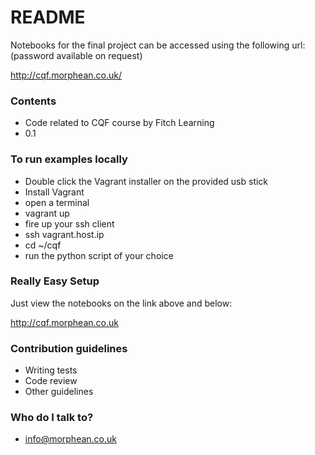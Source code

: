# README #

Notebooks for the final project can be accessed using the following url: (password available on request)

http://cqf.morphean.co.uk/

### Contents ###

* Code related to CQF course by Fitch Learning
* 0.1


### To run examples locally ###

* Double click the Vagrant installer on the provided usb stick
* Install Vagrant
* open a terminal
* vagrant up
* fire up your ssh client
* ssh vagrant.host.ip
* cd ~/cqf
* run the python script of your choice

### Really Easy Setup ###
Just view the notebooks on the link above and below:

http://cqf.morphean.co.uk

### Contribution guidelines ###

* Writing tests
* Code review
* Other guidelines

### Who do I talk to? ###

* info@morphean.co.uk